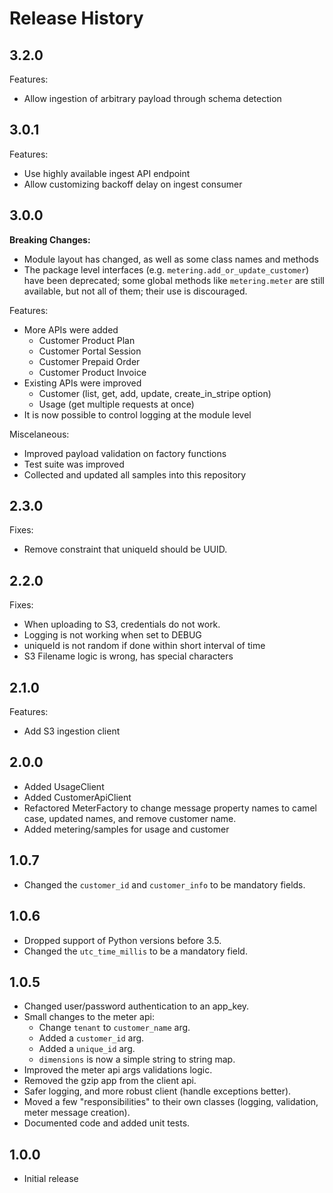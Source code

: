 # Release History

## 3.2.0
Features:
- Allow ingestion of arbitrary payload through schema detection

## 3.0.1

Features:
- Use highly available ingest API endpoint
- Allow customizing backoff delay on ingest consumer

## 3.0.0

**Breaking Changes:**
- Module layout has changed, as well as some class names and methods
- The package level interfaces (e.g. `metering.add_or_update_customer`) have been deprecated; some global methods like `metering.meter` are still available, but not all of them; their use is discouraged.

Features:
- More APIs were added
    - Customer Product Plan
    - Customer Portal Session
    - Customer Prepaid Order
    - Customer Product Invoice
- Existing APIs were improved
    - Customer (list, get, add, update, create_in_stripe option)
    - Usage (get multiple requests at once)
- It is now possible to control logging at the module level

Miscelaneous:
- Improved payload validation on factory functions
- Test suite was improved
- Collected and updated all samples into this repository

## 2.3.0

Fixes:
- Remove constraint that uniqueId should be UUID.

## 2.2.0

Fixes:
- When uploading to S3, credentials do not work.
- Logging is not working when set to DEBUG
- uniqueId is not random if done within short interval of time
- S3 Filename logic is wrong, has special characters

## 2.1.0

Features:
- Add S3 ingestion client

## 2.0.0

- Added UsageClient
- Added CustomerApiClient
- Refactored MeterFactory to change message property names to camel case, updated names, and remove customer name.
- Added metering/samples for usage and customer

## 1.0.7

- Changed the `customer_id` and `customer_info` to be mandatory fields.

## 1.0.6

- Dropped support of Python versions before 3.5.
- Changed the `utc_time_millis` to be a mandatory field.

## 1.0.5

- Changed user/password authentication to an app_key.
- Small changes to the meter api:
  - Change `tenant` to `customer_name` arg.
  - Added a `customer_id` arg.
  - Added a `unique_id` arg.
  - `dimensions` is now a simple string to string map.
- Improved the meter api args validations logic.
- Removed the gzip app from the client api.
- Safer logging, and more robust client (handle exceptions better).
- Moved a few "responsibilities" to their own classes (logging, validation, meter message creation).
- Documented code and added unit tests.

## 1.0.0

- Initial release
